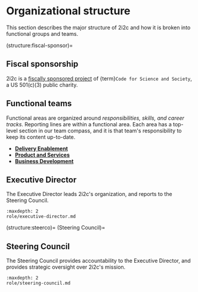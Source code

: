 # Organizational structure

This section describes the major structure of 2i2c and how it is broken into functional groups and teams.

(structure:fiscal-sponsor)=
## Fiscal sponsorship

2i2c is a [fiscally sponsored project](https://en.wikipedia.org/wiki/Fiscal_sponsorship) of {term}`Code for Science and Society`, a US 501(c)(3) public charity.

## Functional teams

Functional areas are organized around _responsibilities, skills, and career tracks_.
Reporting lines are within a functional area.
Each area has a top-level section in our team compass, and it is that team's responsibility to keep its content up-to-date.

- **[Delivery Enablement](../delivery-enablement/overview.md)**
- **[Product and Services](../product-and-services/structure.md)**
- **[Business Development](../business-development/bd-overview.md)**

## Executive Director

The Executive Director leads 2i2c's organization, and reports to the Steering Council.

```{toctree}
:maxdepth: 2
role/executive-director.md
```

(structure:steerco)=
(Steering Council)=
## Steering Council

The Steering Council provides accountability to the Executive Director, and provides strategic oversight over 2i2c's mission.

```{toctree}
:maxdepth: 2
role/steering-council.md
```